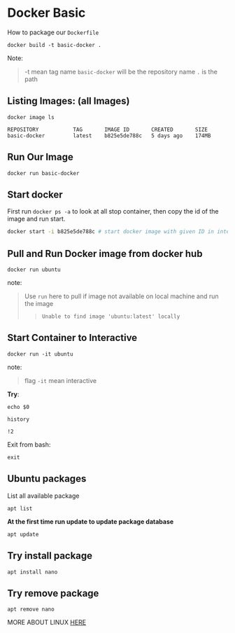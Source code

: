 # Docker Basic

How to package our `Dockerfile`

```
docker build -t basic-docker .
```

Note:

> -t mean tag name
> `basic-docker` will be the repository name
> `.` is the path

## Listing Images: (all Images)

```
docker image ls

REPOSITORY           TAG       IMAGE ID       CREATED       SIZE
basic-docker         latest    b825e5de788c   5 days ago    174MB
```

## Run Our Image

```
docker run basic-docker
```

## Start docker

First run `docker ps -a` to look at all stop container, then copy the id of the image and run start.

```bash
docker start -i b825e5de788c # start docker image with given ID in interactive mode (-i)
```

## Pull and Run Docker image from docker hub

```
docker run ubuntu
```

note:

> Use `run` here to pull if image not available on local machine and run the image
>
> > `Unable to find image 'ubuntu:latest' locally`

## Start Container to Interactive

```
docker run -it ubuntu
```

note:

> flag `-it` mean interactive

**Try**:

```
echo $0
```

```
history
```

```
!2
```

Exit from bash:

```
exit
```

## Ubuntu packages

List all available package

```
apt list
```

**At the first time run update to update package database**

```
apt update
```

## Try install package

```
apt install nano
```

## Try remove package

```
apt remove nano
```

MORE ABOUT LINUX [HERE](/Ubuntu-Readme.md)
